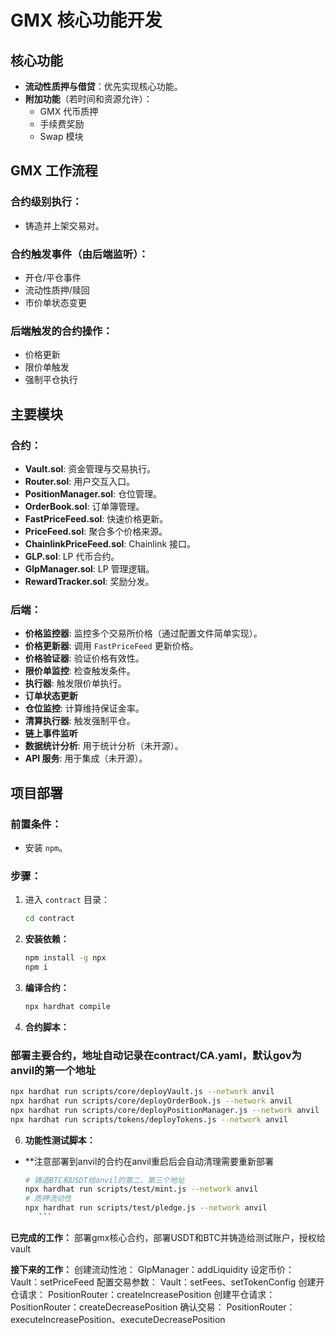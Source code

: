 # GMX 核心功能开发

## 核心功能
- **流动性质押与借贷**：优先实现核心功能。
- **附加功能**（若时间和资源允许）：
  - GMX 代币质押
  - 手续费奖励
  - Swap 模块

## GMX 工作流程
### 合约级别执行：
- 铸造并上架交易对。

### 合约触发事件（由后端监听）：
- 开仓/平仓事件
- 流动性质押/赎回
- 市价单状态变更

### 后端触发的合约操作：
- 价格更新
- 限价单触发
- 强制平仓执行

## 主要模块
### 合约：
- **Vault.sol**: 资金管理与交易执行。
- **Router.sol**: 用户交互入口。
- **PositionManager.sol**: 仓位管理。
- **OrderBook.sol**: 订单簿管理。
- **FastPriceFeed.sol**: 快速价格更新。
- **PriceFeed.sol**: 聚合多个价格来源。
- **ChainlinkPriceFeed.sol**: Chainlink 接口。
- **GLP.sol**: LP 代币合约。
- **GlpManager.sol**: LP 管理逻辑。
- **RewardTracker.sol**: 奖励分发。

### 后端：
- **价格监控器**: 监控多个交易所价格（通过配置文件简单实现）。
- **价格更新器**: 调用 `FastPriceFeed` 更新价格。
- **价格验证器**: 验证价格有效性。
- **限价单监控**: 检查触发条件。
- **执行器**: 触发限价单执行。
- **订单状态更新**
- **仓位监控**: 计算维持保证金率。
- **清算执行器**: 触发强制平仓。
- **链上事件监听**
- **数据统计分析**: 用于统计分析（未开源）。
- **API 服务**: 用于集成（未开源）。

## 项目部署
### 前置条件：
- 安装 `npm`。

### 步骤：
1. 进入 `contract` 目录：
   ```bash
   cd contract
   ```

2. **安装依赖：**
   ```bash
   npm install -g npx
   npm i
   ```

3. **编译合约：**
   ```bash
   npx hardhat compile
   ```

4. **合约脚本：**
### 部署主要合约，地址自动记录在contract/CA.yaml，默认gov为anvil的第一个地址
   ```bash
   npx hardhat run scripts/core/deployVault.js --network anvil
   npx hardhat run scripts/core/deployOrderBook.js --network anvil
   npx hardhat run scripts/core/deployPositionManager.js --network anvil
   npx hardhat run scripts/tokens/deployTokens.js --network anvil   
   ```
6. **功能性测试脚本：**
- **注意部署到anvil的合约在anvil重启后会自动清理需要重新部署
   ```bash
   # 铸造BTC和USDT给anvil的第二、第三个地址
   npx hardhat run scripts/test/mint.js --network anvil
   # 质押流动性
   npx hardhat run scripts/test/pledge.js --network anvil
      ```
**已完成的工作：**
   部署gmx核心合约，部署USDT和BTC并铸造给测试账户，授权给vault

**接下来的工作：**
   创建流动性池：    GlpManager：addLiquidity
   设定币价：     Vault：setPriceFeed
   配置交易参数：    Vault：setFees、setTokenConfig
   创建开仓请求：      PositionRouter：createIncreasePosition
   创建平仓请求：      PositionRouter：createDecreasePosition
   确认交易：     PositionRouter：executeIncreasePosition、executeDecreasePosition